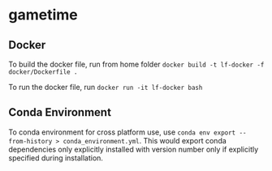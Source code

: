 # gametime

## Docker
To build the docker file, run from home folder `docker build -t lf-docker -f docker/Dockerfile .`

To run the docker file, run `docker run -it lf-docker bash`

## Conda Environment
To conda environment for cross platform use, use `conda env export --from-history > conda_environment.yml`. This would export conda dependencies only explicitly installed with version number only if explicitly specified during installation. 